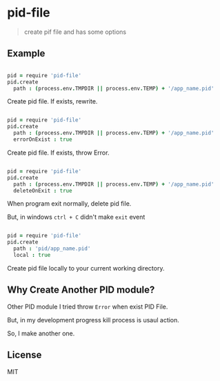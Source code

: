 # pid-file

> create pif file and has some options


## Example

```coffee

pid = require 'pid-file'
pid.create
  path : (process.env.TMPDIR || process.env.TEMP) + '/app_name.pid'
```

Create pid file. If exists, rewrite.

```coffee

pid = require 'pid-file'
pid.create
  path : (process.env.TMPDIR || process.env.TEMP) + '/app_name.pid'
  errorOnExist : true
```

Create pid file. If exists, throw Error.


```coffee

pid = require 'pid-file'
pid.create
  path : (process.env.TMPDIR || process.env.TEMP) + '/app_name.pid'
  deleteOnExit : true
```

When program exit normally, delete pid file.

But, in windows `ctrl + C` didn't make `exit` event


```coffee

pid = require 'pid-file'
pid.create
  path : 'pid/app_name.pid'
  local : true
```

Create pid file locally to your current working directory.


## Why Create Another PID module?

Other PID module I tried throw `Error` when exist PID File.

But, in my development progress kill process is usaul action.

So, I make another one.



## License

MIT


[sh]: https://github.com/sindresorhus/grunt-shell
[sp]: https://github.com/cri5ti/grunt-shell-spawn
